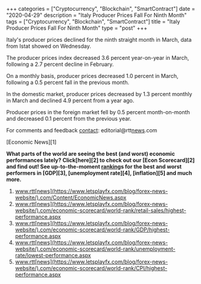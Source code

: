 +++
categories = ["Cryptocurrency", "Blockchain", "SmartContract"]
date = "2020-04-29"
description = "Italy Producer Prices Fall For Ninth Month"
tags = ["Cryptocurrency", "Blockchain", "SmartContract"]
title = "Italy Producer Prices Fall For Ninth Month"
type = "post"
+++

Italy's producer prices declined for the ninth straight month in March,
data from Istat showed on Wednesday.

The producer prices index decreased 3.6 percent year-on-year in March,
following a 2.7 percent decline in February.

On a monthly basis, producer prices decreased 1.0 percent in March,
following a 0.5 percent fall in the previous month.

In the domestic market, producer prices decreased by 1.3 percent monthly
in March and declined 4.9 percent from a year ago.

Producer prices in the foreign market fell by 0.5 percent month-on-month
and decreased 0.1 percent from the previous year.

For comments and feedback [contact](https://www.playgroundfx.com/contact/): editorial@rtt[news](https://www.letsplayfx.com/blog/forex-news-website/).com

[Economic News][1]

 **What parts of the world are seeing the best (and worst) economic
performances lately? Click[here][2] to check out our [Econ Scorecard][2]
and find out! See up-to-the-moment [ranking](https://www.playgroundfx.com/blog/crypto-exchange-ranking/)s for the best and worst
performers in [GDP][3], [unemployment rate][4], [inflation][5] and much
more.**

   1. www.rtt[news](https://www.letsplayfx.com/blog/forex-news-website/).com/Content/EconomicNews.aspx
   2. www.rtt[news](https://www.letsplayfx.com/blog/forex-news-website/).com/economic-scorecard/world-rank/retail-sales/highest-performance.aspx
   3. www.rtt[news](https://www.letsplayfx.com/blog/forex-news-website/).com/economic-scorecard/world-rank/GDP/highest-performance.aspx
   4. www.rtt[news](https://www.letsplayfx.com/blog/forex-news-website/).com/economic-scorecard/world-rank/unemployment-rate/lowest-performance.aspx
   5. www.rtt[news](https://www.letsplayfx.com/blog/forex-news-website/).com/economic-scorecard/world-rank/CPI/highest-performance.aspx